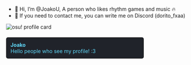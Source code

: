 - 👋 Hi, I’m @JoakoU, A person who likes rhythm games and music 🔥
- 📩 If you need to contact me, you can write me on Discord (dorito_fxaa)

![osu! profile card](https://osu-sig.vercel.app/card?user=KawaDash&mode=mania&lang=en&blur=6&animation=true&hue=125&mini=false)

</div>

<div align="left" style="border: 2px solid #1a1a1d; background-color: #20232a; color: #61dafb; padding: 10px; border-radius: 5px; width: 70%; margin-top: 20px;">
    <strong>Joako</strong><br>
    Hello people who see my profile! :3
</div>

  

